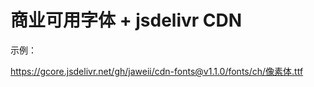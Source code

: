 # 商业可用字体 + jsdelivr CDN

示例：

https://gcore.jsdelivr.net/gh/jaweii/cdn-fonts@v1.1.0/fonts/ch/像素体.ttf
